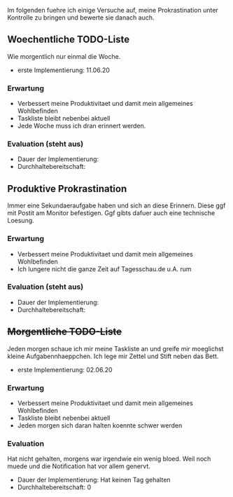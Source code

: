 Im folgenden fuehre ich einige Versuche auf, meine Prokrastination unter Kontrolle zu bringen und bewerte sie danach auch.

## Woechentliche TODO-Liste
Wie morgentlich nur einmal die Woche.
- erste Implementierung: 11.06.20

### Erwartung
- Verbessert meine Produktivitaet und damit mein allgemeines Wohlbefinden
- Taskliste bleibt nebenbei aktuell
- Jede Woche muss ich dran erinnert werden.

### Evaluation (steht aus)
- Dauer der Implementierung:
- Durchhaltebereitschaft:

## Produktive Prokrastination
Immer eine Sekundaeraufgabe haben und sich an diese Erinnern. Diese ggf mit Postit am Monitor befestigen. Ggf gibts dafuer auch eine technische Loesung.

### Erwartung
- Verbessert meine Produktivitaet und damit mein allgemeines Wohlbefinden
- Ich lungere nicht die ganze Zeit auf Tagesschau.de u.A. rum

### Evaluation (steht aus)
- Dauer der Implementierung:
- Durchhaltebereitschaft:








## ~~Morgentliche TODO-Liste~~
Jeden morgen schaue ich mir meine Taskliste an und greife mir moeglichst kleine Aufgabennhaeppchen. Ich lege mir Zettel und Stift neben das Bett.
- erste Implementierung: 02.06.20

### Erwartung
- Verbessert meine Produktivitaet und damit mein allgemeines Wohlbefinden
- Taskliste bleibt nebenbei aktuell
- Jeden morgen sich daran halten koennte schwer werden

### Evaluation
Hat nicht gehalten, morgens war irgendwie ein wenig bloed. Weil noch muede und die Notification hat vor allem genervt.
- Dauer der Implementierung: Hat keinen Tag gehalten
- Durchhaltebereitschaft: 0